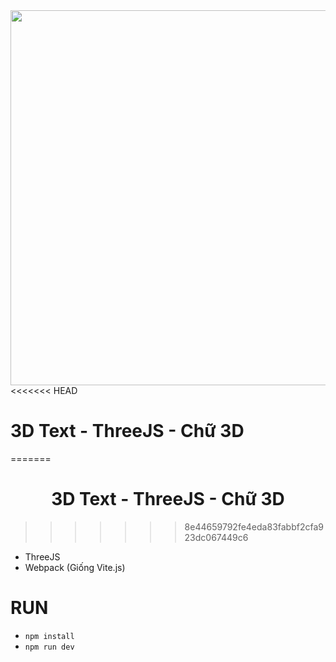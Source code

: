 <div align="center">
    <img src="https://miro.medium.com/v2/resize:fit:687/1*m0zrCLd2wY29-jiHaxYsgA.png" width="600"/>
</div>
<<<<<<< HEAD

# 3D Text - ThreeJS - Chữ 3D
=======
<div align="center">
    <h1>3D Text - ThreeJS - Chữ 3D</h1>
</div>

>>>>>>> 8e44659792fe4eda83fabbf2cfa923dc067449c6
- ThreeJS
- Webpack (Giống Vite.js)

# RUN
- `npm install`
- `npm run dev`
